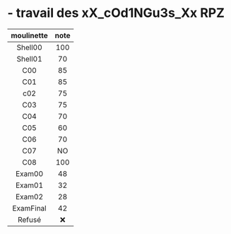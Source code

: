 # - travail des xX_cOd1NGu3s_Xx RPZ

| moulinette | note |
|:--:|:-----------------:|
Shell00 | 100
Shell01 | 70
C00 | 85
C01 | 85
c02 | 75
C03 | 75
C04 | 70
C05 | 60
C06 | 70
C07 | NO
C08 | 100
Exam00 | 48
Exam01 | 32
Exam02 | 28
ExamFinal | 42
Refusé | ❌
